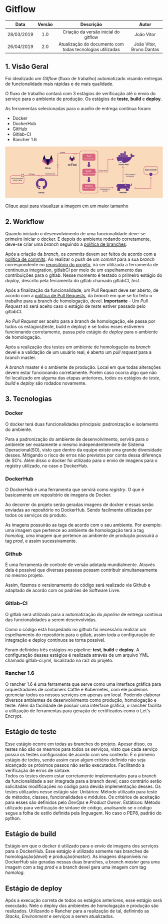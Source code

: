 # Gitflow

| Data | Versão | Descrição | Autor |
|:----:|:------:|:---------:|:-----:|
|28/03/2019|1.0|Criação da versão inicial do gitflow | João Vitor |
|26/04/2019|2.0|Atualização do documento com todas tecnologias utilizadas | João Vitor, Bruno Dantas |

## 1. Visão Geral

Foi idealizado um _Gitflow_ (fluxo de trabalho) automatizado visando entregas de funcionalidade mais rápidas e de mais qualidade.

O fluxo de trabalho contará com 3 estágios de verificação até o envio do serviço para o ambiente de produção. Os estágios de **teste**, **build** e **deploy**.

As ferramentas selecionadas para o auxílio de entrega contínua foram:
- Docker
- DockerHub
- GitHub
- Gitlab-CI
- Rancher 1.6

![gitflow](../assets/img/project/gitflow/gitflow.jpg)

[Clique aqui para visualizar a imagem em um maior tamanho](https://raw.githubusercontent.com/fga-eps-mds/2019.1-ADA/AtualizaGitFlow/docs/assets/img/project/gitflow/gitflow.jpg)

## 2. Workflow

Quando iniciado o desenvolvimento de uma funcionalidade deve-se primeiro iniciar o docker. E depois do ambiente rodando corretamente, deve-se criar uma _branch_ seguindo a [política de branches](/docs/policies/branches.md).

Após a criação da _branch_, os _commits_ devem ser feitos de acordo com a [política de commits](/docs/policies/commits.md). Ao realizar o _push_ de um _commit_ para a sua _branch_ correspondente no [repositório do projeto](https://github.com/fga-eps-mds/2019.1-Grupo-3), irá ser utilizada a ferramenta de continuous integration, gitlabCI por meio de um espelhamento das contribuições para o gitlab. Nesse momento é testado o primeiro estágio do _deploy_, descrito pela ferramenta do gitlab chamado gitlabCI, _test_.

Após a finalização da funcionalidade, um Pull Request deve ser aberto, de acordo com a [política de Pull Requests](/docs/policies/pull_request.md), da _branch_ em que se foi feito o trabalho para a branch de homologação, devel. **Importante** - Um _Pull Request_ só será aceito caso o estágio de _teste_ estiver passado pelo gitlabCI.

Ao _Pull Request_ ser aceito para a branch de homologação, ele passa por todos os estágios(teste, build e deploy) e se todos esses estiverem funcionando corretamente, passa pelo estágio de _deploy_ para o ambiente de homologação.

Após a realização dos testes em ambiente de homologação na _branch_ devel e a validação de um usuário real, é aberto um _pull request_ para a branch master.

A _branch_ master é o ambiente de produção. Local em que todas alterações devem estar funcionando corretamente. Porém caso ocorra algo que não foi localizado em alguma das etapas anteriores, todos os estágios de _teste_, _build_ e _deploy_ são rodados novamente.

## 3. Tecnologias

### Docker
  O docker terá duas funcionalidades principais: padronização e isolamento do ambiente.

  Para a padronização do ambiente de desenvolvimento, servirá para o ambiente ser exatamente o mesmo independentemente de Sistema Operacional(SO), visto que dentro da equipe existe uma grande diversidade desses. Mitigando o risco de erros não previstos por conta dessa diferença de SO's.
  Além disso o docker foi utilizado para o envio de imagens para o registry utilizado, no caso o DockerHub.

### DockerHub
  O DockerHub é uma ferramenta que servirá como _registry_. O que é basicamente um repositório de imagens de Docker.

  Ao decorrer do projeto serão geradas imagens de docker e essas serão enviadas ao repositório no DockerHub. Sendo facilmente utilizadas por todos os serviços do produto.

  As imagens possuirão as tags de acordo com o seu ambiente. Por exemplo: uma imagem que pertence ao ambiente de homologação terá a tag _homolog_, uma imagem que pertence ao ambiente de produção possuirá a tag _prod_, e assim sucessivamente.

### Github
  É uma ferramenta de controle de versão adotada mundialmente. Através dela é possível que diversas pessoas possam contribuir simultaneamente no mesmo projeto.

  Assim, fizemos o versionamento do código será realizado via Github e adaptado de acordo com os padrões de Software Livre.

### Gitlab-CI
  O gitlab será utilizado para a automatização do _pipeline_ de entrega contínua das funcionalidades a serem desenvolvidas.

  Como o código está hospedado no github foi necessário realizar um espelhamento do repositório para o gitlab, assim toda a configuração de integração e deploy contínuos se torna possível.

  Foram definidos três estágios no pipeline: **test**, **build** e **deploy**. A configuração desses estágios é realizada através de um arquivo YML chamado gitlab-ci.yml, localizado na raíz do projeto.

### Rancher 1.6
  O rancher 1.6 é uma ferramenta que serve como uma interface gráfica para orquestradores de containers Cattle e Kubernetes, com ele podemos gerenciar todos os nossos serviços em apenas um local. Podendo elaborar diversos ambientes de desenvolvimento como produção, homologação e teste.
  Além da facilidade de possuir uma interface gráfica, o rancher facilita a utilização de ferramentas para geração de certificados como o Let's Encrypt.

## Estágio de teste
  Esse estágio ocorre em todas as branches do projeto. Apesar disso, os testes não são os mesmos para todos os serviços, visto que cada serviço possui os testes configurados de acordo com seu contexto.
  É o primeiro estágio de todos, sendo assim caso algum critério definido não seja alcançado os próximos passos não serão executados. Facilitando a verificação de erros de síntaxe.  
  Todos os testes devem estar corretamente implementados para a branch da funcionalidade a ser integrada para a branch devel, caso contrário serão solicitadas modificações no código para devida implementação desses.
  Os testes utilizados nesse estágio são:
  Unitários: Método utilizado para teste de métodos, classes, funcionalidades e módulos. Os critérios de aceitação para esses são definidos pelo _DevOps_ e _Product Owner_.
  Estáticos: Método utilizado para verificação de síntaxe de código, analisando se o código segue a folha de estilo definida pela linguagem. No caso o PEP8, padrão do python.

## Estágio de build
  Estágio em que o docker é utilizado para o envio de imagens dos serviços para o DockerHub. Esse estágio é utilizado somente nas branches de homologação(_devel_) e produção(_master_). As imagens disponíveis no DockerHub são geradas nessas duas branches, a branch _master_ gera uma imagem com a tag _prod_ e a branch devel gera uma imagem com tag _homolog_.

## Estágio de deploy
  Após a execução correta de todos os estágios anteriores, esse estágio será executado. Nele o deploy dos ambientes de homologação e produção são realizados. Utilizando o Rancher para a realização de tal, definindo as _Stacks_, _Environment_ e serviços a serem atualizados.